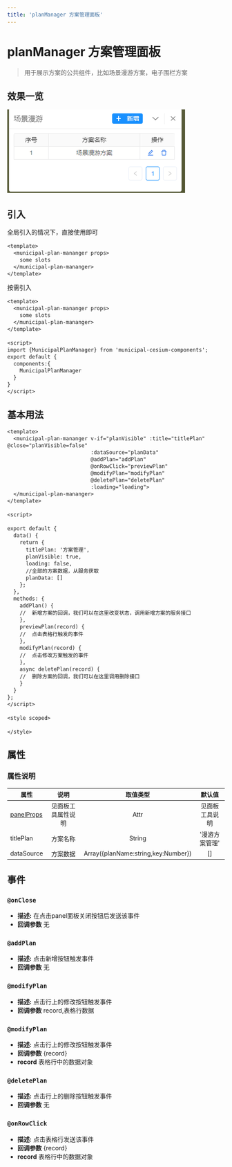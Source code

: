```yaml
---
title: 'planManager 方案管理面板'
---
```


# planManager 方案管理面板

> 用于展示方案的公共组件，比如场景漫游方案，电子围栏方案

## 效果一览

![效果一览](../../assets/planManager.png)

## 引入
全局引入的情况下，直接使用即可
```vue
<template>
  <municipal-plan-mananger props>
    some slots
  </municipal-plan-mananger>
</template>
```
按需引入
```vue
<template>
  <municipal-plan-mananger props>
    some slots
  </municipal-plan-mananger>
</template>

<script>
import {MunicipalPlanManager} from 'municipal-cesium-components';
export default {
  components:{
    MunicipalPlanManager
  }
}
</script>
```

## 基本用法

```vue
<template>
  <municipal-plan-mananger v-if="planVisible" :title="titlePlan" @close="planVisible=false"
                           :dataSource="planData"
                           @addPlan="addPlan"
                           @onRowClick="previewPlan"
                           @modifyPlan="modifyPlan"
                           @deletePlan="deletePlan"
                           :loading="loading">
  </municipal-plan-mananger>
</template>

<script>

export default {
  data() {
    return {
      titlePlan: '方案管理',
      planVisible: true,
      loading: false,
      //全部的方案数据，从服务获取
      planData: []
    };
  },
  methods: {
    addPlan() {
    //  新增方案的回调，我们可以在这里改变状态，调用新增方案的服务接口
    },
    previewPlan(record) {
    //  点击表格行触发的事件
    },
    modifyPlan(record) {
    //  点击修改方案触发的事件
    },
    async deletePlan(record) {
    //  删除方案的回调，我们可以在这里调用删除接口
    }
  }
};
</script>

<style scoped>

</style>
```

## 属性

### 属性说明

属性|说明|取值类型|默认值
--|:--:|:--:|:--:
[panelProps](https://aalldd.github.io/vue-cesium-component/components/common/panel.html#属性)|见面板工具属性说明|Attr|见面板工具说明
titlePlan|方案名称|String|'漫游方案管理'
dataSource|方案数据|Array({planName:string,key:Number}) |[]


## 事件

### `@onClose`

- **描述:** 在点击panel面板关闭按钮后发送该事件
- **回调参数** 无

### `@addPlan`

- **描述:** 点击新增按钮触发事件
- **回调参数** 无

### `@modifyPlan`

- **描述:** 点击行上的修改按钮触发事件
- **回调参数** record,表格行数据

### `@modifyPlan`

- **描述:** 点击行上的修改按钮触发事件
- **回调参数** {record}
- **record** 表格行中的数据对象

### `@deletePlan`

- **描述:** 点击行上的删除按钮触发事件
- **回调参数** 无

### `@onRowClick`

- **描述:** 点击表格行发送该事件
- **回调参数** {record}
- **record** 表格行中的数据对象

